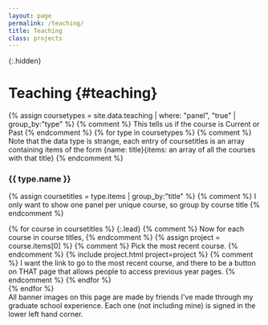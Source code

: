```yaml
---
layout: page
permalink: /teaching/
title: Teaching
class: projects
---
```


{:.hidden}
# Teaching {#teaching}

{% assign coursetypes = site.data.teaching | where: "panel", "true" | group_by:"type" %} 
{% comment %} This tells us if the course is Current or Past {% endcomment %}
{% for type in coursetypes %} 
{% comment %} Note that the data type is strange, each entry of coursetitles is an array containing items of the form {name: title}{items: an array of all the courses with that title} {% endcomment %}
### {{ type.name }} 
{% assign coursetitles = type.items | group_by:"title" %} {% comment %} I only want to show one panel per unique course, so group by course title {% endcomment %}
<div class="grid" markdown="1">
{% for course in coursetitles %} 
{:.lead}
{% comment %} Now for each course in course titles, {% endcomment %}
  {% assign project = course.items[0] %}  
  {% comment %} Pick the most recent course. {% endcomment %}
  {% include project.html project=project %} 
  {% comment %} I want the link to go to the most recent course, and there to be a button on THAT page that allows people to access previous year pages. {% endcomment %}
{% endfor %}
</div>
{% endfor %}

<div class="info-box">
All banner images on this page are made by friends I've made through my graduate school experience. Each one (not including mine) is signed in the lower left hand corner.
</div>